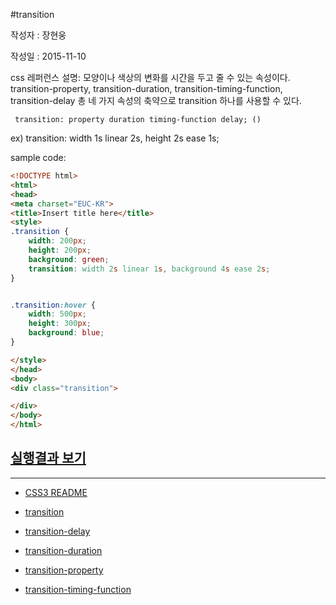 #transition

작성자 : 장현웅

작성일 : 2015-11-10

css 레퍼런스 설명: 모양이나 색상의 변화를 시간을 두고 줄 수 있는 속성이다.
transition-property, transition-duration, transition-timing-function, transition-delay 총 네 가지 속성의 축약으로 transition 하나를 사용할 수 있다.


```
 transition: property duration timing-function delay; ()
```
ex)
transition: width 1s linear 2s, height 2s ease 1s;

sample code:

```html
<!DOCTYPE html>
<html>
<head>
<meta charset="EUC-KR">
<title>Insert title here</title>
<style>
.transition {
	width: 200px;
	height: 200px;
	background: green;
	transition: width 2s linear 1s, background 4s ease 2s;
}


.transition:hover {
	width: 500px;
	height: 300px;
	background: blue;
}

</style>
</head>
<body>
<div class="transition">

</div>
</body>
</html>
```

## [실행결과 보기](http://codepen.io/jhw811/pen/YydLMm)


-----

* [CSS3 README](../README.md)

* [transition](transition.md)
* [transition-delay](transition-delay.md)
* [transition-duration](transition-duration.md)
* [transition-property](transition-property.md)
* [transition-timing-function](transition-timing-function.md)
